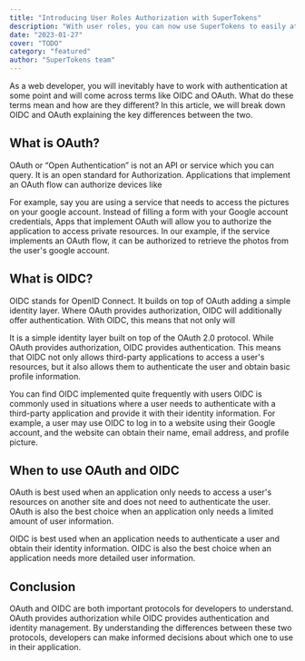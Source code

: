 ```yaml
---
title: "Introducing User Roles Authorization with SuperTokens"
description: "With user roles, you can now use SuperTokens to easily attach a different set of permissions to each user."
date: "2023-01-27"
cover: "TODO"
category: "featured"
author: "SuperTokens team"
---
```


As a web developer, you will inevitably have to work with authentication at some point and will come across terms like OIDC and OAuth. What do these terms mean and how are they different? In this article, we will break down OIDC and OAuth explaining the key differences between the two.

## What is OAuth?
OAuth or “Open Authentication” is not an API or service which you can query. It is an open standard for Authorization. Applications that implement an OAuth flow can authorize devices like 

For example, say you are using a service that needs to access the pictures on your google account. Instead of filling a form with your Google account credentials, Apps that implement OAuth will allow you to authorize the application to access private resources. In our example, if the service implements an OAuth flow, it can be authorized to retrieve the photos from the user's google account.

## What is OIDC?
OIDC stands for OpenID Connect. It builds on top of OAuth adding a simple identity layer. Where OAuth provides authorization, OIDC will additionally offer authentication. With OIDC, this means that not only will  

It is a simple identity layer built on top of the OAuth 2.0 protocol. While OAuth provides authorization, OIDC provides authentication. This means that OIDC not only allows third-party applications to access a user's resources, but it also allows them to authenticate the user and obtain basic profile information.

You can find OIDC implemented quite frequently with users 
OIDC is commonly used in situations where a user needs to authenticate with a third-party application and provide it with their identity information. For example, a user may use OIDC to log in to a website using their Google account, and the website can obtain their name, email address, and profile picture.

## When to use OAuth and OIDC
OAuth is best used when an application only needs to access a user's resources on another site and does not need to authenticate the user. OAuth is also the best choice when an application only needs a limited amount of user information.

OIDC is best used when an application needs to authenticate a user and obtain their identity information. OIDC is also the best choice when an application needs more detailed user information.

## Conclusion

OAuth and OIDC are both important protocols for developers to understand. OAuth provides authorization while OIDC provides authentication and identity management. By understanding the differences between these two protocols, developers can make informed decisions about which one to use in their application.

